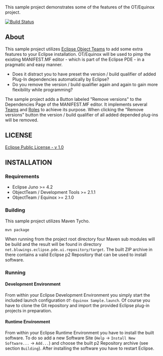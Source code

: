 This sample project demonstrates some of the features of the OT/Equinox project.

[![Build Status](https://secure.travis-ci.org/BluWings/otequinox-sample.png)](http://travis-ci.org/BluWings/otequinox-sample)

## About

This sample project utilizes [Eclipse Object Teams](http://www.eclipse.org/objectteams) to
add some extra features to your Eclipse installation. OT/Equinox will be used to pimp the
existing MANIFEST.MF editor - which is part of the Eclipse PDE - in a pragmatic and easy
manner.

* Does it distract you to have preset the version / build qualifier of added Plug-In
dependencies automatically by Eclipse?
* Do you remove the version / build qualifier again and again to gain more flexibility
while programming?

The sample project adds a Button labeled "Remove versions" to the Dependencies Page of
the MANIFEST.MF editor. It implements several [Teams](http://www.objectteams.org/def/1.3/s1.html)
and [Roles](http://www.objectteams.org/def/1.3/s1.html) to achieve its purpose. When
clicking the "Remove versions" button the version / build qualifier of all added
depended plug-ins will be removed.

## LICENSE

[Eclipse Public License - v 1.0](http://www.eclipse.org/legal/epl-v10.html)

## INSTALLATION

### Requirements

* Eclipse Juno >= 4.2
* ObjectTeam / Development Tools >= 2.1.1
* ObjectTeam / Equinox >= 2.1.0

### Building

This sample project utilizes Maven Tycho.

    mvn package

When running from the project root directory four Maven sub modules will be build and the
result will be found in directory `net.bluwings.eclipse.pde.ui.repository/target`. The
built ZIP archive in there contains a valid Eclipse p2 Repository that can be used to
install software.

### Running

#### Development Environment

From within your Eclipse Development Environment you simply start the included launch
configuration `OT-Equinox Sample.launch`. Of course you have to clone the Git repository
and import the provided Eclipse plug-in projects in preparation.

#### Runtime Environment

From within your Eclipse Runtime Environment you have to install the built software. To
do so add a new Software Site (`Help` -> `Install New Software...` -> `Add...`) and choose
the built p2 Repository archive (see section `Building`). After installing the software
you have to restart Eclipse.

